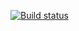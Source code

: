 [![Build status](https://ci.appveyor.com/api/projects/status/ge9jx96gs4dkqu43/branch/main?svg=true)](https://ci.appveyor.com/project/Exploratrice/patternstask2/branch/main)